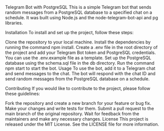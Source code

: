 Telegram Bot with PostgreSQL
This is a simple Telegram bot that sends random messages from a PostgreSQL database to a specified chat on a schedule. It was built using Node.js and the node-telegram-bot-api and pg libraries.

Installation
To install and set up the project, follow these steps:

Clone the repository to your local machine.
Install the dependencies by running the command npm install.
Create a .env file in the root directory of the project and add your Telegram Bot token and PostgreSQL credentials. You can use the .env.example file as a template.
Set up the PostgreSQL database using the schema.sql file in the db directory.
Run the command npm start to start the bot.
Usage
To use the bot, add it to a Telegram chat and send messages to the chat. The bot will respond with the chat ID and send random messages from the PostgreSQL database on a schedule.

Contributing
If you would like to contribute to the project, please follow these guidelines:

Fork the repository and create a new branch for your feature or bug fix.
Make your changes and write tests for them.
Submit a pull request to the main branch of the original repository.
Wait for feedback from the maintainers and make any necessary changes.
License
This project is released under the MIT License. See the LICENSE file for more information.